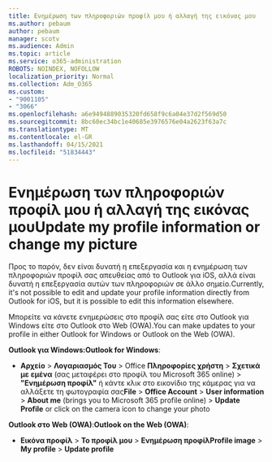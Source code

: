 ```yaml
---
title: Ενημέρωση των πληροφοριών προφίλ μου ή αλλαγή της εικόνας μου
ms.author: pebaum
author: pebaum
manager: scotv
ms.audience: Admin
ms.topic: article
ms.service: o365-administration
ROBOTS: NOINDEX, NOFOLLOW
localization_priority: Normal
ms.collection: Adm_O365
ms.custom:
- "9001105"
- "3066"
ms.openlocfilehash: a6e9494889035320fd658f9c6a04e37d2f569d50
ms.sourcegitcommit: 8bc60ec34bc1e40685e3976576e04a2623f63a7c
ms.translationtype: MT
ms.contentlocale: el-GR
ms.lasthandoff: 04/15/2021
ms.locfileid: "51834443"
---
```

# <a name="update-my-profile-information-or-change-my-picture"></a><span data-ttu-id="5b433-102">Ενημέρωση των πληροφοριών προφίλ μου ή αλλαγή της εικόνας μου</span><span class="sxs-lookup"><span data-stu-id="5b433-102">Update my profile information or change my picture</span></span>

<span data-ttu-id="5b433-103">Προς το παρόν, δεν είναι δυνατή η επεξεργασία και η ενημέρωση των πληροφοριών προφίλ σας απευθείας από το Outlook για iOS, αλλά είναι δυνατή η επεξεργασία αυτών των πληροφοριών σε άλλο σημείο.</span><span class="sxs-lookup"><span data-stu-id="5b433-103">Currently, it's not possible to edit and update your profile information directly from Outlook for iOS, but it is possible to edit this information elsewhere.</span></span> 

<span data-ttu-id="5b433-104">Μπορείτε να κάνετε ενημερώσεις στο προφίλ σας είτε στο Outlook για Windows είτε στο Outlook στο Web (OWA).</span><span class="sxs-lookup"><span data-stu-id="5b433-104">You can make updates to your profile in either Outlook for Windows or Outlook on the Web (OWA).</span></span> 

<span data-ttu-id="5b433-105">**Outlook για Windows:**</span><span class="sxs-lookup"><span data-stu-id="5b433-105">**Outlook for Windows**:</span></span> 

- <span data-ttu-id="5b433-106">**Αρχείο**  >  **Λογαριασμός Του**  >  Office **Πληροφορίες χρήστη**  >  **Σχετικά με εμένα** (σας μεταφέρει στο προφίλ του Microsoft 365 online) > **"Ενημέρωση προφίλ"** ή κάντε κλικ στο εικονίδιο της κάμερας για να αλλάξετε τη φωτογραφία σας</span><span class="sxs-lookup"><span data-stu-id="5b433-106">**File** > **Office Account** > **User information** > **About me** (brings you to Microsoft 365 profile online) > **Update Profile** or click on the camera icon to change your photo</span></span>  
  
<span data-ttu-id="5b433-107">**Outlook στο Web (OWA)**:</span><span class="sxs-lookup"><span data-stu-id="5b433-107">**Outlook on the Web (OWA)**:</span></span> 

- <span data-ttu-id="5b433-108">**Εικόνα προφίλ**  >  **Το προφίλ μου**  >  **Ενημέρωση προφίλ**</span><span class="sxs-lookup"><span data-stu-id="5b433-108">**Profile image** > **My profile** > **Update profile**</span></span>
